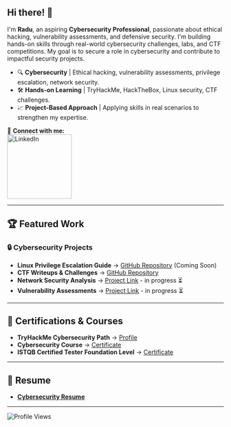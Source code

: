 ## Hi there! 👋

I'm **Radu**, an aspiring **Cybersecurity Professional**, passionate about ethical hacking, vulnerability assessments, and defensive security. I'm building hands-on skills through real-world cybersecurity challenges, labs, and CTF competitions. My goal is to secure a role in cybersecurity and contribute to impactful security projects.

- 🔍 **Cybersecurity** | Ethical hacking, vulnerability assessments, privilege escalation, network security.
- 🛠 **Hands-on Learning** | TryHackMe, HackTheBox, Linux security, CTF challenges.
- 📈 **Project-Based Approach** | Applying skills in real scenarios to strengthen my expertise.

📧 **Connect with me:**  
<a href="https://www.linkedin.com/in/raduioanionita1/">
  <img src="https://content.linkedin.com/content/dam/brand/site/img/logo/logo-r.png" alt="LinkedIn" width="150"/>
</a>

---

## 🏆 Featured Work
### 🔒 Cybersecurity Projects

- **Linux Privilege Escalation Guide** → [GitHub Repository](#) (Coming Soon)
- **CTF Writeups & Challenges** → [GitHub Repository](#)
- **Network Security Analysis** → [Project Link](#) - in progress ⏳
- **Vulnerability Assessments** → [Project Link](#) - in progress ⏳

---

## 📝 Certifications & Courses
- **TryHackMe Cybersecurity Path** → [Profile](https://tryhackme.com/p/radu2208)
- **Cybersecurity Course** → [Certificate](https://drive.google.com/file/d/1PQUaRcRFqM1-PyGHdZtLsuuEWkEF0U2D/view?usp=sharing)
- **ISTQB Certified Tester Foundation Level** → [Certificate](https://atsqa.org/certified-testers/profile/2498f0be76864b9c8ef9e00ec0ca0d14)

---

## 📝 Resume
- **[Cybersecurity Resume](https://drive.google.com/file/d/1OwOhETINhXhaSh7Dtj3oZIZDUkGMUkMZ/view?usp=sharing)**

---

![Profile Views](https://komarev.com/ghpvc/?username=radu2208&style=flat-square&color=green)


